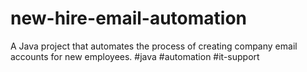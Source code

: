 # new-hire-email-automation
A Java project that automates the process of creating company email accounts for new employees. #java #automation #it-support
